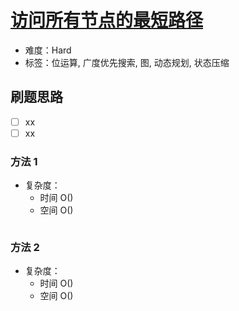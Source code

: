 # [访问所有节点的最短路径](https://leetcode-cn.com/problems/shortest-path-visiting-all-nodes/)

- 难度：Hard
- 标签：位运算, 广度优先搜索, 图, 动态规划, 状态压缩

## 刷题思路

- [ ] xx
- [ ] xx

### 方法 1

- 复杂度：
    - 时间 O()
    - 空间 O()

``` js

```

### 方法 2

- 复杂度：
    - 时间 O()
    - 空间 O()

``` js

```

